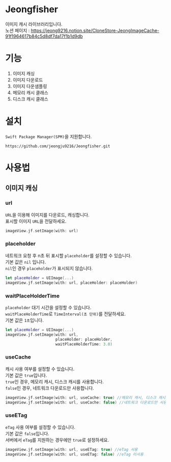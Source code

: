 # Jeongfisher
이미지 캐시 라이브러리입니다.  
노션 페이지 : https://jeong9216.notion.site/CloneStore-JeongImageCache-91f1964617b84c5d8df7da17f1b1d9db  

# 기능
1. 이미지 캐싱
2. 이미지 다운로드
3. 이미지 다운샘플링
4. 메모리 캐시 클래스
5. 디스크 캐시 클래스


# 설치
`Swift Package Manager(SPM)`을 지원합니다.  
```
https://github.com/jeongju9216/Jeongfisher.git
```
# 사용법

## 이미지 캐싱

### url
`URL`을 이용해 이미지를 다운로드, 캐싱합니다.  
표시할 이미지 `URL`을 전달하세요.  
``` swift
imageView.jf.setImage(with: url)
```

### placeholder
네트워크 요청 후 n초 뒤 표시할 `placeholder`를 설정할 수 있습니다.  
기본 값은 `nil` 입니다.  
`nil`인 경우 `placeholder`가 표시되지 않습니다.  
``` swift
let placeHolder = UIImage(...)
imageView.jf.setImage(with: url, placeHolder: placeHolder)
```

### waitPlaceHolderTime
`placeholder` 대기 시간을 설정할 수 있습니다.  
`waitPlaceHolderTime`로 `TimeInterval(초 단위)`를 전달하세요.  
기본 값은 `1초`입니다.
``` swift
let placeHolder = UIImage(...)
imageView.jf.setImage(with: url,
                      placeHolder: placeHolder,
                      waitPlaceHolderTime: 3.0)
```

### useCache
캐시 사용 여부를 설정할 수 있습니다.  
기본 값은 `true`입니다.  
`true`인 경우, 메모리 캐시, 디스크 캐시를 사용합니다.  
`false`인 경우, 네트워크 다운로드만 사용합니다.  
``` swift
imageView.jf.setImage(with: url, useCache: true) //메모리 캐시, 디스크 캐시, 네트워크 다운로드 사용
imageView.jf.setImage(with: url, useCache: false) //네트워크 다운로드만 사용
```

### useETag
`eTag` 사용 여부를 설정할 수 있습니다.  
기본 값은 `false`입니다.  
서버에서 `eTag`를 지원하는 경우에만 `true`로 설정하세요.  
``` swift
imageView.jf.setImage(with: url, useETag: true) //eTag 사용
imageView.jf.setImage(with: url, useETag: false) //eTag 미사용
```
